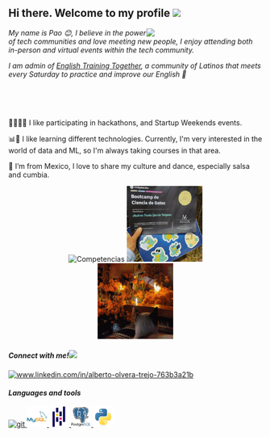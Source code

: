## Hi there. Welcome to my profile <img src="https://github.githubassets.com/images/mona-whisper.gif" width="40px">

<img align='right' src="https://raw.githubusercontent.com/PaolaDaft/PaolaDaft/main/Gift/Comunidades.gif" width="230">
<p><em>My name is Pao 😊, I believe in the power of tech communities and love meeting new people, I enjoy attending both in-person and virtual events within the tech community.

I am admin of <a href="https://linktr.ee/ettogether"> English Training Together</a>, a community of Latinos that meets every Saturday to practice and improve our English 🚂</em></p>

<br><br><br>
<p>
  👩🏽‍💻✨ I like participating in hackathons, and Startup Weekends events. 
  
  📊🤖 I like learning different technologies. Currently, I'm very interested in the world of data and ML, so I'm always taking courses in that area.
  
  💃 I’m from Mexico, I love to share my culture and dance, especially salsa and cumbia.
</p>


<p align="center">
  <img src="https://raw.githubusercontent.com/PaolaDaft/PaolaDaft/main/Gift/Competencias.gif" width="150" alt="Competencias" />
  <img src="https://raw.githubusercontent.com/PaolaDaft/PaolaDaft/main/Gift/Cursos.gif" width="150" alt="Cursos" />
  <img src="https://raw.githubusercontent.com/PaolaDaft/PaolaDaft/main/Gift/Cultura.gif" width="150" alt="Cultura" style="margin-left: 50px; margin-right: 50px;" />
</p>


<h4 align="left"><em>Connect with me!<img src="https://monophy.com/media/Ucb37stadGfXIITji3/monophy.gif" width="170px"></em></h4>
<p align="left">
<a href="https://www.linkedin.com/in/paoladaft/" target="blank"><img align="center" src="https://raw.githubusercontent.com/rahuldkjain/github-profile-readme-generator/master/src/images/icons/Social/linked-in-alt.svg" alt="www.linkedin.com/in/alberto-olvera-trejo-763b3a21b" height="30" width="40" /></a>
</p>

<h4 align="left"><em>Languages and tools</em></h4>
<p align="left"> <a href="https://git-scm.com/" target="_blank" rel="noreferrer"> <img src="https://www.vectorlogo.zone/logos/git-scm/git-scm-icon.svg" alt="git" width="40" height="40"/> </a> <a href="https://www.mysql.com/" target="_blank" rel="noreferrer"> <img src="https://raw.githubusercontent.com/devicons/devicon/master/icons/mysql/mysql-original-wordmark.svg" alt="mysql" width="40" height="40"/> </a> <a href="https://pandas.pydata.org/" target="_blank" rel="noreferrer"> <img src="https://raw.githubusercontent.com/devicons/devicon/2ae2a900d2f041da66e950e4d48052658d850630/icons/pandas/pandas-original.svg" alt="pandas" width="40" height="40"/> </a> <a href="https://www.postgresql.org" target="_blank" rel="noreferrer"> <img src="https://raw.githubusercontent.com/devicons/devicon/master/icons/postgresql/postgresql-original-wordmark.svg" alt="postgresql" width="40" height="40"/> </a> <a href="https://www.python.org" target="_blank" rel="noreferrer"> <img src="https://raw.githubusercontent.com/devicons/devicon/master/icons/python/python-original.svg" alt="python" width="40" height="40"/> </a> </p>


<!--
**PaolaDaft/PaolaDaft** is a ✨ _special_ ✨ repository because its `README.md` (this file) appears on your GitHub profile.

Here are some ideas to get you started:

- 🔭 I’m currently working on ...
- 🌱 I’m currently learning ...
- 👯 I’m looking to collaborate on ...
- 🤔 I’m looking for help with ...
- 💬 Ask me about ...
- 📫 How to reach me: ...
- 😄 Pronouns: ...
- ⚡ Fun fact: ...
-->

